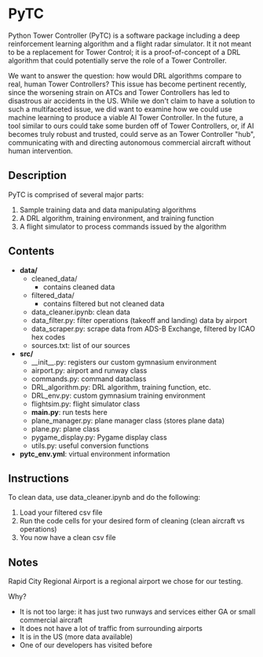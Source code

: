 # PyTC  

Python Tower Controller (PyTC) is a software package including a deep reinforcement learning algorithm and a flight radar simulator. It it not meant to be a replacement for Tower Control; it is a proof-of-concept of a DRL algorithm that could potentially serve the role of a Tower Controller.

We want to answer the question: how would DRL algorithms compare to real, human Tower Controllers? This issue has become pertinent recently, since the worsening strain on ATCs and Tower Controllers has led to disastrous air accidents in the US. While we don't claim to have a solution to such a multifaceted issue, we did want to examine how we could use machine learning to produce a viable AI Tower Controller. In the future, a tool similar to ours could take some burden off of Tower Controllers, or, if AI becomes truly robust and trusted, could serve as an Tower Controller "hub", communicating with and directing autonomous commercial aircraft without human intervention.

## Description  

PyTC is comprised of several major parts:  
1. Sample training data and data manipulating algorithms
2. A DRL algorithm, training environment, and training function
3. A flight simulator to process commands issued by the algorithm

## Contents  

- **data/**
    - cleaned_data/
        - contains cleaned data
    - filtered_data/
        - contains filtered but not cleaned data
    - data_cleaner.ipynb: clean data
    - data_filter.py: filter operations (takeoff and landing) data by airport
    - data_scraper.py: scrape data from ADS-B Exchange, filtered by ICAO hex codes
    - sources.txt: list of our sources
- **src/**
    - \_\_init\_\_.py: registers our custom gymnasium environment
    - airport.py: airport and runway class
    - commands.py: command dataclass
    - DRL_algorithm.py: DRL algorithm, training function, etc.
    - DRL_env.py: custom gymnasium training environment
    - flightsim.py: flight simulator class
    - **main.py**: run tests here
    - plane_manager.py: plane manager class (stores plane data)
    - plane.py: plane class
    - pygame_display.py: Pygame display class
    - utils.py: useful conversion functions
- **pytc_env.yml**: virtual environment information  

## Instructions  

To clean data, use data_cleaner.ipynb and do the following:
1. Load your filtered csv file
2. Run the code cells for your desired form of cleaning (clean aircraft vs operations)
3. You now have a clean csv file

## Notes  

Rapid City Regional Airport is a regional airport we chose for our testing.  

Why?  

- It is not too large: it has just two runways and services either GA or small commercial aircraft
- It does not have a lot of traffic from surrounding airports
- It is in the US (more data available)
- One of our developers has visited before

